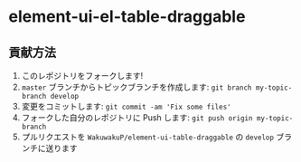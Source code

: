 # element-ui-el-table-draggable

## 貢献方法

1. このレポジトリをフォークします!
2. `master` ブランチからトピックブランチを作成します: `git branch my-topic-branch develop`
3. 変更をコミットします: `git commit -am 'Fix some files'`
4. フォークした自分のレポジトリに Push します: `git push origin my-topic-branch`
5. プルリクエストを `WakuwakuP/element-ui-table-draggable` の `develop` ブランチに送ります
